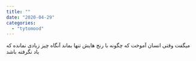 ```yaml
---
title: ""
date: "2020-04-29"
categories: 
  - "tytomood"
---
```


میگفت وقتی انسان آموخت که چگونه با رنج هایش تنها بماند آنگاه چیز زیادی نمانده که یاد نگرفته باشد
